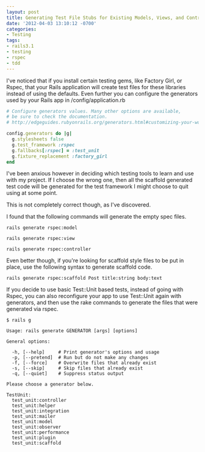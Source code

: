 ```yaml
---
layout: post
title: Generating Test File Stubs for Existing Models, Views, and Controllers
date: '2012-04-03 13:10:12 -0700'
categories:
- Testing
tags:
- rails3.1
- testing
- rspec
- tdd
---
```


I've noticed that if you install certain testing gems, like Factory Girl, or
Rspec, that your Rails application will create test files for these libraries
instead of using the defaults. Even further you can configure the generators
used by your Rails app in /config/application.rb

``` ruby
# Configure generators values. Many other options are available,
# be sure to check the documentation.
# http://edgeguides.rubyonrails.org/generators.html#customizing-your-workflow

config.generators do |g|
  g.stylesheets false
  g.test_framework :rspec
  g.fallbacks[:rspec] = :test_unit
  g.fixture_replacement :factory_girl
end
```

<!--more-->

I've been anxious however in deciding which testing tools to learn and use
with my project. If I choose the wrong one, then all the scaffold generated
test code will be generated for the test framework I might choose to quit
using at some point.

This is not completely correct though, as I've discovered.

I found that the following commands will generate the empty spec files.

``` shell
rails generate rspec:model

rails generate rspec:view

rails generate rspec:controller
```

Even better though, if you're looking for scaffold style files to be put in
place, use the following syntax to generate scaffold code.

``` shell
rails generate rspec:scaffold Post title:string body:text
```

If you decide to use basic Test::Unit based tests, instead of going with
Rspec, you can also reconfigure your app to use Test::Unit again with
generators, and then use the rake commands to generate the files that were
generated via rspec.

``` shell
$ rails g

Usage: rails generate GENERATOR [args] [options]

General options:

  -h, [--help]     # Print generator's options and usage
  -p, [--pretend]  # Run but do not make any changes
  -f, [--force]    # Overwrite files that already exist
  -s, [--skip]     # Skip files that already exist
  -q, [--quiet]    # Suppress status output

Please choose a generator below.

TestUnit:
  test_unit:controller
  test_unit:helper
  test_unit:integration
  test_unit:mailer
  test_unit:model
  test_unit:observer
  test_unit:performance
  test_unit:plugin
  test_unit:scaffold
```
